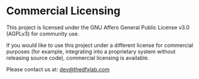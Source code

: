 # Commercial Licensing

This project is licensed under the GNU Affero General Public License v3.0 (AGPLv3) for community use.

If you would like to use this project under a different license for commercial purposes (for example, integrating into a proprietary system without releasing source code), commercial licensing is available.

Please contact us at: dev@thedfxlab.com
